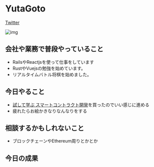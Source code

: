 # YutaGoto

[Twitter](https://twitter.com/gggooottto)

![img](https://pbs.twimg.com/profile_images/1201831186789613568/4AyQqEK2_400x400.jpg)

## 会社や業務で普段やっていること

- RailsやReactjsを使って仕事をしています
- RustやVuejsの勉強を始めています。
- リアルタイムバトル将棋を始めました。

## 今日やること

- [試して学ぶ スマートコントラクト開発](https://www.amazon.co.jp/dp/4839966885)を買ったのでいい感じに進める
- 疲れたらお絵かきなりなんなりをする

## 相談するかもしれないこと

- ブロックチェーンやEthereum周りとかとか

## 今日の成果


